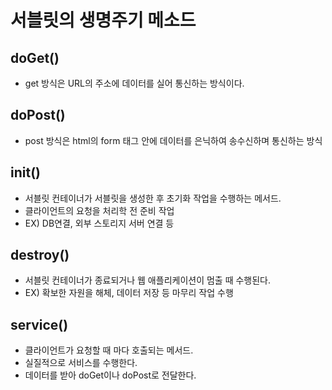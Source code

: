 # 서블릿의 생명주기 메소드
## doGet()
- get 방식은 URL의 주소에 데이터를 실어 통신하는 방식이다.
## doPost()
- post 방식은 html의 form 태그 안에 데이터를 은닉하여 송수신하며 통신하는 방식
## init()
- 서블릿 컨테이너가 서블릿을 생성한 후 초기화 작업을 수행하는 메서드.
- 클라이언트의 요청을 처리학 전 준비 작업
- EX) DB연결, 외부 스토리지 서버 연결 등
## destroy()
- 서블릿 컨테이너가 종료되거나 웹 애플리케이션이 멈출 때 수행된다.
- EX) 확보한 자원을 해체, 데이터 저장 등 마무리 작업 수행
## service()
- 클라이언트가 요청할 때 마다 호출되는 메서드.
- 실질적으로 서비스를 수행한다.
- 데이터를 받아 doGet이나 doPost로 전달한다.